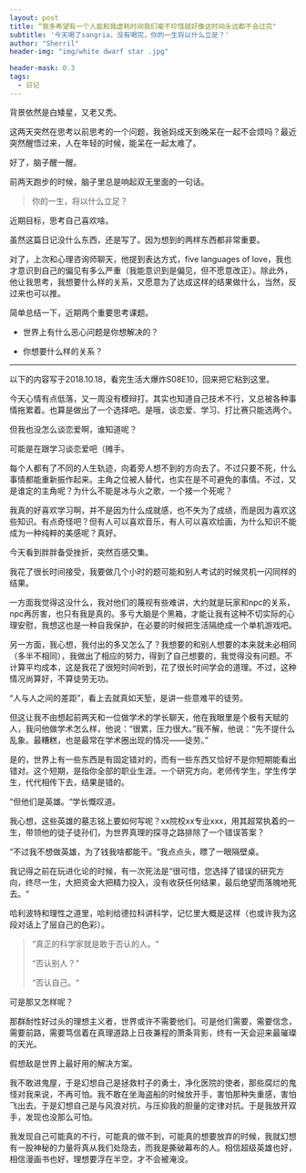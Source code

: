 ```yaml
---
layout: post
title: “我多希望有一个人能和我虚耗时间我们毫不珍惜就好像这时间永远都不会过完"
subtitle: '今天喝了sangria，没有喝完，你的一生将以什么立足？'
author: "Sherril"
header-img: "img/white dwarf star .jpg"

header-mask: 0.3
tags:
  - 日记
---
```

背景依然是白矮星，又老又秃。

这两天突然在思考以前思考的一个问题，我爸妈成天到晚呆在一起不会烦吗？最近突然醒悟过来，人在年轻的时候，能呆在一起太难了。

好了，脑子醒一醒。

前两天跑步的时候，脑子里总是响起双无里面的一句话。

> 你的一生，将以什么立足？

近期目标，思考自己喜欢啥。

虽然这篇日记没什么东西，还是写了。因为想到的两样东西都非常重要。

对了，上次和心理咨询师聊天，他提到表达方式，five languages of love，我也才意识到自己的偏见有多么严重（我能意识到是偏见，但不愿意改正）。除此外，他让我思考，我想要什么样的关系，又愿意为了达成这样的结果做什么，当然，反过来也可以推。

简单总结一下，近期两个重要思考课题。

* 世界上有什么恶心问题是你想解决的？

* 你想要什么样的关系？




-------


以下的内容写于2018.10.18，看完生活大爆炸S08E10，回来把它粘到这里。

今天心情有点低落，又一周没有模辩打。其实也知道自己技术不行，又总被各种事情拖累着。也算是做出了一个选择吧。是哦，谈恋爱、学习、打比赛只能选两个。

但我也没怎么谈恋爱啊，谁知道呢？

可能是在跟学习谈恋爱吧（摊手。

每个人都有了不同的人生轨迹，向着旁人想不到的方向去了。不过只要不死，什么事情都能重新振作起来。主角之位被人替代，也实在是不可避免的事情。不过，又是谁定的主角呢？为什么不能是冰与火之歌，一个接一个死呢？

我真的好喜欢学习啊，并不是因为什么成就感，也不失为了成绩，而是因为喜欢这些知识。有点奇怪吧？但有人可以喜欢音乐，有人可以喜欢绘画，为什么知识不能成为一种纯粹的美感呢？真好。

今天看到胖胖备受挫折，突然百感交集。

我花了很长时间接受，我要做几个小时的题可能和别人考试的时候灵机一闪同样的结果。

一方面我觉得这没什么，我对他们的蔑视有些难讲，大约就是玩家和npc的关系，npc再厉害，也只有我是真的。多亏大脑是个黑箱，才能让我有这种不切实际的心理安慰，我想这也是一种自我保护，在必要的时候把生活隔绝成一个单机游戏吧。

另一方面，我心想，我付出的多又怎么了？我想要的和别人想要的本来就未必相同（多半不相同），我做出了相应的努力，得到了自己想要的，我觉得没有问题。不计算平均成本，这是我花了很短时间听到，花了很长时间学会的道理。不过，这种情况尚算好，不算徒劳无功。

“人与人之间的差距”，看上去就真如天堑，是讲一些意难平的徒劳。

但这让我不由想起前两天和一位做学术的学长聊天，他在我眼里是个极有天赋的人，我问他做学术怎么样，他说：“很累，压力很大。”我不解，他说：“先不提什么乱象。最糟糕，也是最常在学术圈出现的情况——徒劳。”

是的，世界上有一些东西是有固定错对的，而有一些东西又恰好不是你短期能看出错对。这个短期，是指你全部的职业生涯。一个研究方向，老师传学生，学生传学生，代代相传下去，结果是错的。

“但他们是英雄。“学长慨叹道。

我心想，这些英雄的墓志铭上要如何写呢？xx院校xx专业xxx，用其超常执着的一生，带领他的徒子徒孙们，为世界真理的探寻之路排除了一个错误答案？

“不过我不想做英雄，为了钱我啥都能干。“我点点头，瞟了一眼隔壁桌。

我记得之前在玩进化论的时候，有一次死法是“很可惜，您选择了错误的研究方向，终尽一生，大把资金大把精力投入，没有收获任何结果，最后绝望而落魄地死去。“

哈利波特和理性之道里，哈利给德拉科讲科学，记忆里大概是这样（也或许我为这段对话上了层自己的色彩）。
> “真正的科学家就是敢于否认的人。“
> 
> “否认别人？”
> 
> “否认自己。“

可是那又怎样呢？

那群耐性好过头的理想主义者，世界或许不需要他们。可是他们需要，需要信念，需要前路，需要笃信着在真理道路上日夜兼程的萧条背影，终有一天会迎来最璀璨的天光。

假想敌是世界上最好用的解决方案。

我不敢进鬼屋，于是幻想自己是拯救村子的勇士，净化医院的使者，那些腐烂的鬼怪对我来说，不再可怕。我不敢在坐海盗船的时候放开手，害怕那种失重感，害怕飞出去。于是幻想自己是与风浪对抗，与压抑我的胆量的定律对抗。于是我放开双手，发现也没那么可怕。

我发现自己可能真的不行，可能真的做不到，可能真的想要放弃的时候，我就幻想有一股神秘的力量将真从我们处隐去，而我是撕破幕布的人。相信超级英雄也好，相信漫画书也好，理想要浮在半空，才不会被淹没。

